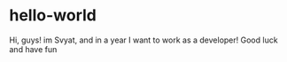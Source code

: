 # hello-world
Hi, guys! im Svyat, and in a year I want to work as a developer!
Good luck and have fun
